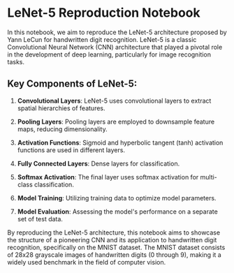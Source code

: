 # LeNet-5 Reproduction Notebook

In this notebook, we aim to reproduce the LeNet-5 architecture proposed by Yann LeCun for handwritten digit recognition. LeNet-5 is a classic Convolutional Neural Network (CNN) architecture that played a pivotal role in the development of deep learning, particularly for image recognition tasks.

## Key Components of LeNet-5:

1. **Convolutional Layers**: LeNet-5 uses convolutional layers to extract spatial hierarchies of features.

2. **Pooling Layers**: Pooling layers are employed to downsample feature maps, reducing dimensionality.

3. **Activation Functions**: Sigmoid and hyperbolic tangent (tanh) activation functions are used in different layers.

4. **Fully Connected Layers**: Dense layers for classification.

5. **Softmax Activation**: The final layer uses softmax activation for multi-class classification.

6. **Model Training**: Utilizing training data to optimize model parameters.

7. **Model Evaluation**: Assessing the model's performance on a separate set of test data.

By reproducing the LeNet-5 architecture, this notebook aims to showcase the structure of a pioneering CNN and its application to handwritten digit recognition, specifically on the MNIST dataset. The MNIST dataset consists of 28x28 grayscale images of handwritten digits (0 through 9), making it a widely used benchmark in the field of computer vision.
